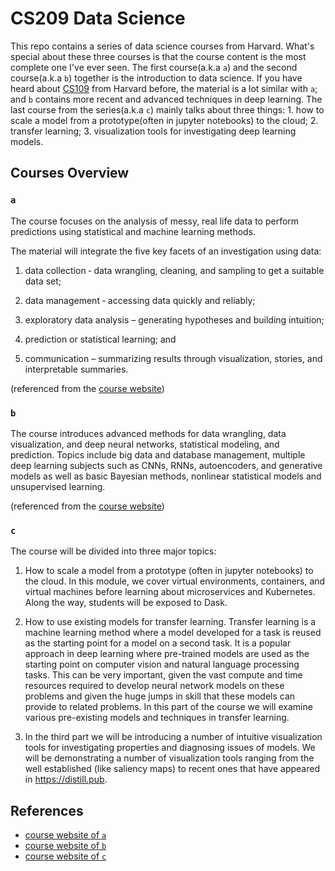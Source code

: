 # CS209 Data Science

This repo contains a series of data science courses from Harvard. What's special about these three courses is that the course content is the most complete one I've ever seen. The first course(a.k.a `a`) and the second course(a.k.a `b`) together is the introduction to data science. If you have heard about [CS109](https://github.com/cyyeh/cs109-data-science) from Harvard before, the material is a lot similar with `a`; and `b` contains more recent and advanced techniques in deep learning. The last course from the series(a.k.a `c`) mainly talks about three things: 1. how to scale a model from a prototype(often in jupyter notebooks) to the cloud; 2. transfer learning; 3. visualization tools for investigating deep learning models.

## Courses Overview

### `a`

The course focuses on the analysis of messy, real life data to perform predictions using statistical and machine learning methods.

The material will integrate the five key facets of an investigation using data:

1. data collection ‐ data wrangling, cleaning, and sampling to get a suitable data set;

2. data management ‐ accessing data quickly and reliably;

3. exploratory data analysis – generating hypotheses and building intuition;

4. prediction or statistical learning; and

5. communication – summarizing results through visualization, stories, and interpretable summaries.

(referenced from the [course website](https://harvard-iacs.github.io/2019-CS109A/pages/syllabus.html))

### `b`

The course introduces advanced methods for data wrangling, data visualization, and deep neural networks, statistical modeling, and prediction. Topics include big data and database management,  multiple deep learning subjects such as CNNs, RNNs, autoencoders, and generative models as well as basic Bayesian methods, nonlinear statistical models and unsupervised learning.

(referenced from the [course website]())

### `c`

The course will be divided into three major topics:

1. How to scale a model from a prototype (often in jupyter notebooks) to the cloud. In this module, we cover virtual environments, containers, and virtual machines before learning about microservices and Kubernetes. Along the way, students will be exposed to Dask.

2. How to use existing models for transfer learning. Transfer learning is a machine learning method where a model developed for a task is reused as the starting point for a model on a second task. It is a popular approach in deep learning where pre-trained models are used as the starting point on computer vision and natural language processing tasks. This can be very important, given the vast compute and time resources required to develop neural network models on these problems and given the huge jumps in skill that these models can provide to related problems. In this part of the course we will examine various pre-existing models and techniques in transfer learning.

3. In the third part we will be introducing a number of intuitive visualization tools for investigating properties and diagnosing issues of models. We will be demonstrating a number of visualization tools ranging from the well established (like saliency maps) to recent ones that have appeared in https://distill.pub.

## References

- [course website of `a`](https://harvard-iacs.github.io/2019-CS109A/pages/syllabus.html)
- [course website of `b`](https://harvard-iacs.github.io/2019-CS109B/pages/syllabus.html)
- [course website of `c`]()
